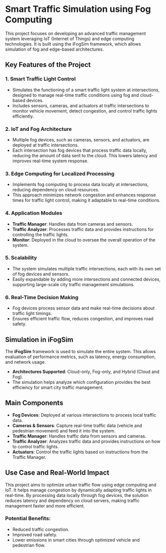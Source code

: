 # Smart Traffic Simulation using Fog Computing

This project focuses on developing an advanced traffic management system leveraging IoT (Internet of Things) and edge computing technologies. It is built using the iFogSim framework, which allows simulation of fog and edge-based architectures.

## Key Features of the Project

### 1. Smart Traffic Light Control
- Simulates the functioning of a smart traffic light system at intersections, designed to manage real-time traffic conditions using fog and cloud-based devices.
- Includes sensors, cameras, and actuators at traffic intersections to monitor vehicle movement, detect congestion, and control traffic lights efficiently.

### 2. IoT and Fog Architecture
- Multiple fog devices, such as cameras, sensors, and actuators, are deployed at traffic intersections.
- Each intersection has fog devices that process traffic data locally, reducing the amount of data sent to the cloud. This lowers latency and improves real-time system response.

### 3. Edge Computing for Localized Processing
- Implements fog computing to process data locally at intersections, reducing dependency on cloud resources.
- This approach minimizes network congestion and enhances response times for traffic light control, making it adaptable to real-time conditions.

### 4. Application Modules
- **Traffic Manager**: Handles data from cameras and sensors.
- **Traffic Analyzer**: Processes traffic data and provides instructions for controlling the traffic lights.
- **Monitor**: Deployed in the cloud to oversee the overall operation of the system.

### 5. Scalability
- The system simulates multiple traffic intersections, each with its own set of fog devices and sensors.
- Easily expandable by adding more intersections and connected devices, supporting large-scale city traffic management simulations.

### 6. Real-Time Decision Making
- Fog devices process sensor data and make real-time decisions about traffic light timings.
- Ensures efficient traffic flow, reduces congestion, and improves road safety.

## Simulation in iFogSim

The **iFogSim** framework is used to simulate the entire system. This allows evaluation of performance metrics, such as latency, energy consumption, and network usage. 

- **Architectures Supported**: Cloud-only, Fog-only, and Hybrid (Cloud and Fog).
- The simulation helps analyze which configuration provides the best efficiency for smart city traffic management.

## Main Components
- **Fog Devices**: Deployed at various intersections to process local traffic data.
- **Cameras & Sensors**: Capture real-time traffic data (vehicle and pedestrian movement) and feed it into the system.
- **Traffic Manager**: Handles traffic data from sensors and cameras.
- **Traffic Analyzer**: Analyzes traffic data and provides instructions on how to control traffic lights.
- **Actuators**: Control the traffic lights based on instructions from the Traffic Manager.

## Use Case and Real-World Impact

This project aims to optimize urban traffic flow using edge computing and IoT. It helps manage congestion by dynamically adapting traffic lights in real-time. By processing data locally through fog devices, the solution reduces latency and dependency on cloud servers, making traffic management faster and more efficient.

### Potential Benefits:
- Reduced traffic congestion.
- Improved road safety.
- Lower emissions in smart cities through optimized vehicle and pedestrian flow.
